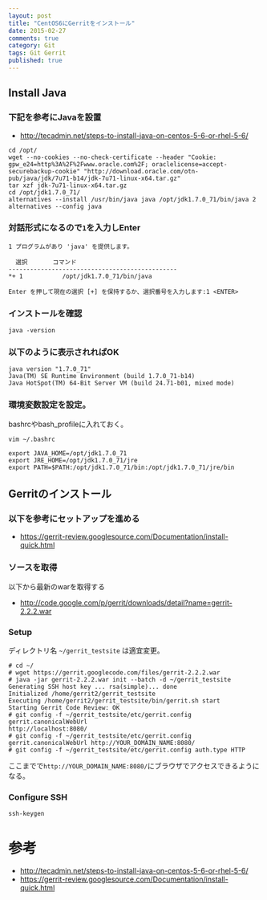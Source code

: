 ```yaml
---
layout: post
title: "CentOS6にGerritをインストール"
date: 2015-02-27
comments: true
category: Git
tags: Git Gerrit
published: true
---
```


## Install Java

### 下記を参考にJavaを設置

- <http://tecadmin.net/steps-to-install-java-on-centos-5-6-or-rhel-5-6/>

```
cd /opt/
wget --no-cookies --no-check-certificate --header "Cookie: gpw_e24=http%3A%2F%2Fwww.oracle.com%2F; oraclelicense=accept-securebackup-cookie" "http://download.oracle.com/otn-pub/java/jdk/7u71-b14/jdk-7u71-linux-x64.tar.gz"
tar xzf jdk-7u71-linux-x64.tar.gz
cd /opt/jdk1.7.0_71/
alternatives --install /usr/bin/java java /opt/jdk1.7.0_71/bin/java 2
alternatives --config java
```

### 対話形式になるので`1`を入力しEnter

```
1 プログラムがあり 'java' を提供します。

  選択       コマンド
-----------------------------------------------
*+ 1           /opt/jdk1.7.0_71/bin/java

Enter を押して現在の選択 [+] を保持するか、選択番号を入力します:1 <ENTER>
```

### インストールを確認

```
java -version
```

### 以下のように表示されればOK

```
java version "1.7.0_71"
Java(TM) SE Runtime Environment (build 1.7.0_71-b14)
Java HotSpot(TM) 64-Bit Server VM (build 24.71-b01, mixed mode)
```

### 環境変数設定を設定。

bashrcやbash_profileに入れておく。

```
vim ~/.bashrc
```

```
export JAVA_HOME=/opt/jdk1.7.0_71
export JRE_HOME=/opt/jdk1.7.0_71/jre
export PATH=$PATH:/opt/jdk1.7.0_71/bin:/opt/jdk1.7.0_71/jre/bin
```


## Gerritのインストール

### 以下を参考にセットアップを進める

- <https://gerrit-review.googlesource.com/Documentation/install-quick.html>

### ソースを取得

以下から最新のwarを取得する

- <http://code.google.com/p/gerrit/downloads/detail?name=gerrit-2.2.2.war>

### Setup

ディレクトリ名 `~/gerrit_testsite` は適宜変更。

```
# cd ~/
# wget https://gerrit.googlecode.com/files/gerrit-2.2.2.war
# java -jar gerrit-2.2.2.war init --batch -d ~/gerrit_testsite
Generating SSH host key ... rsa(simple)... done
Initialized /home/gerrit2/gerrit_testsite
Executing /home/gerrit2/gerrit_testsite/bin/gerrit.sh start
Starting Gerrit Code Review: OK
# git config -f ~/gerrit_testsite/etc/gerrit.config gerrit.canonicalWebUrl
http://localhost:8080/
# git config -f ~/gerrit_testsite/etc/gerrit.config gerrit.canonicalWebUrl http://YOUR_DOMAIN_NAME:8080/
# git config -f ~/gerrit_testsite/etc/gerrit.config auth.type HTTP
```

ここまでで`http://YOUR_DOMAIN_NAME:8080/`にブラウザでアクセスできるようになる。

### Configure SSH

```
ssh-keygen
```

# 参考

- <http://tecadmin.net/steps-to-install-java-on-centos-5-6-or-rhel-5-6/>
- <https://gerrit-review.googlesource.com/Documentation/install-quick.html>
